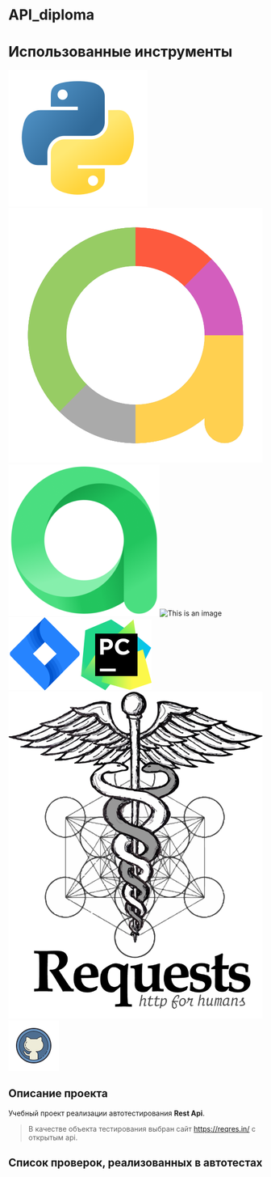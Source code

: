 # API_diploma
# Использованные инструменты
![This is an image](/resourses/python.svg)![This is an image](/resourses/allure.svg)![This is an image](/resourses/allure_testops.png)![This is an image](/resourses/jenkins.svgg)![This is an image](/resourses/jira_logo.png)![This is an image](/resourses/pycharm.svg)![This is an image](/resourses/requests.png)![This is an image](/resourses/github.png)
## Описание проекта
Учебный проект реализации автотестирования **Rest Api**.<br/>
>В качестве объекта тестирования выбран сайт https://reqres.in/ с открытым api.<br/>

## Список проверок, реализованных в автотестах
